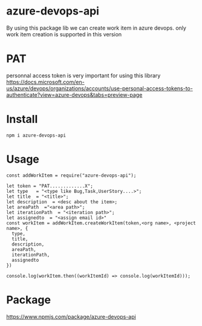 # azure-devops-api

By using this package lib we can create work item in azure devops.
only work item creation is supported in this version

# PAT
personnal access token is very important for using this library
https://docs.microsoft.com/en-us/azure/devops/organizations/accounts/use-personal-access-tokens-to-authenticate?view=azure-devops&tabs=preview-page

# Install 
```
npm i azure-devops-api
```

# Usage

```
const addWorkItem = require("azure-devops-api");

let token = "PAT.............X";
let type   = "<type like Bug,Task,UserStory....>";
let title  = "<title>";
let description  = <desc about the item>;
let areaPath  ="<area path>";
let iterationPath  = "<iteration path>";
let assignedto  = "<assign email id>"
const workItem = addWorkItem.createWorkItem(token,<org name>, <project name>, {
  type,
  title,
  description,
  areaPath,
  iterationPath,
  assignedto
})

console.log(workItem.then((workItemId) => console.log(workItemId)));

```
 
# Package
https://www.npmjs.com/package/azure-devops-api

